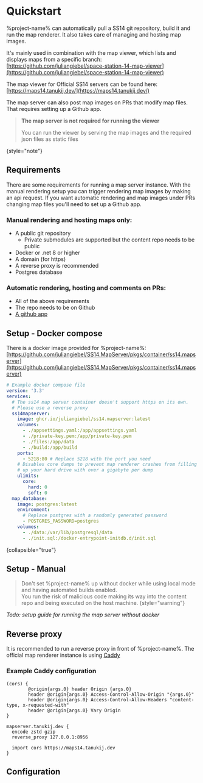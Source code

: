# Quickstart

%project-name% can automatically pull a SS14 git repository, build it and run the map renderer.
It also takes care of managing and hosting map images.

It's mainly used in combination with the map viewer, which lists and displays maps from a specific branch:
[https://github.com/juliangiebel/space-station-14-map-viewer](https://github.com/juliangiebel/space-station-14-map-viewer)

The map viewer for Official SS14 servers can be found here: [https://maps14.tanukij.dev/](https://maps14.tanukij.dev/)

The map server can also post map images on PRs that modify map files. That requires setting up a Github app.

> **The map server is not required for running the viewer**
>
> You can run the viewer by serving the map images and the required json files as static files
>
{style="note"}

## Requirements

There are some requirements for running a map server instance.
With the manual rendering setup you can trigger rendering map images by making an api request.
If you want automatic rendering and map images under PRs changing map files you'll need to set up a Github app.

### Manual rendering and hosting maps only:
- A public git repository
  - Private submodules are supported but the content repo needs to be public
- Docker or .net 8 or higher
- A domain (for https)
- A reverse proxy is recommended
- Postgres database

### Automatic rendering, hosting and comments on PRs:
- All of the above requirements
- The repo needs to be on Github
- [A github app](https://docs.github.com/en/apps/creating-github-apps/registering-a-github-app/registering-a-github-app)

## Setup - Docker compose

There is a docker image provided for %project-name%:  
[https://github.com/juliangiebel/SS14.MapServer/pkgs/container/ss14.mapserver](https://github.com/juliangiebel/SS14.MapServer/pkgs/container/ss14.mapserver)

````yaml
# Example docker compose file
version: '3.3'
services:
  # The ss14 map server container doesn't support https on its own. 
  # Please use a reverse proxy
  ss14mapserver:
    image: ghcr.io/juliangiebel/ss14.mapserver:latest
    volumes:
      - ./appsettings.yaml:/app/appsettings.yaml
      - ./private-key.pem:/app/private-key.pem
      - ./files:/app/data
      - ./build:/app/build
    ports:
      - 5218:80 # Replace 5218 with the port you need
    # Disables core dumps to prevent map renderer crashes from filling
    # up your hard drive with over a gigabyte per dump
    ulimits:
      core:
        hard: 0
        soft: 0
  map_database:
    image: postgres:latest
    environment:
      # Replace postgres with a randomly generated password
      - POSTGRES_PASSWORD=postgres
    volumes:
      - ./data:/var/lib/postgresql/data
      - ./init.sql:/docker-entrypoint-initdb.d/init.sql
````
{collapsible="true"}

## Setup - Manual

> Don't set %project-name% up without docker while using local mode and having automated builds enabled.  
> You run the risk of malicious code making its way into the content repo and being executed on the host machine.
{style="warning"}

*Todo: setup guide for running the map server without docker*

## Reverse proxy
It is recommended to run a reverse proxy in front of %project-name%.
The official map renderer instance is using [Caddy](https://caddyserver.com/)

### Example Caddy configuration
````
(cors) {
        @origin{args.0} header Origin {args.0}
        header @origin{args.0} Access-Control-Allow-Origin "{args.0}"
        header @origin{args.0} Access-Control-Allow-Headers "content-type, x-requested-with"
        header @origin{args.0} Vary Origin
}

mapserver.tanukij.dev {
  encode zstd gzip
  reverse_proxy 127.0.0.1:8956

  import cors https://maps14.tanukij.dev
}
````


## Configuration

